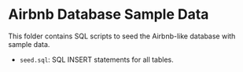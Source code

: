 # Airbnb Database Sample Data

This folder contains SQL scripts to seed the Airbnb-like database with sample data.

- `seed.sql`: SQL INSERT statements for all tables.
